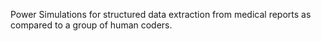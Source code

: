 Power Simulations for structured data extraction from medical reports as compared to a group of human coders.
